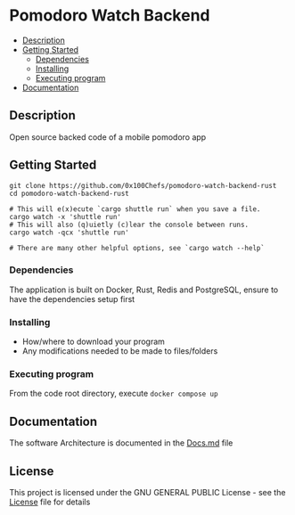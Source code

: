  # Pomodoro Watch Backend 

- [Description](#description)
- [Getting Started](#getting-started)
  - [Dependencies](#dependencies)
  - [Installing](#installing)
  - [Executing program](#executing-program)
- [Documentation](#documentation)

## Description

Open source backed code of a mobile pomodoro app 

## Getting Started
```shell
git clone https://github.com/0x100Chefs/pomodoro-watch-backend-rust
cd pomodoro-watch-backend-rust

# This will e(x)ecute `cargo shuttle run` when you save a file.
cargo watch -x 'shuttle run'
# This will also (q)uietly (c)lear the console between runs.
cargo watch -qcx 'shuttle run'

# There are many other helpful options, see `cargo watch --help`

```

### Dependencies
The application is built on Docker, Rust, Redis and PostgreSQL, ensure to have the dependencies setup first

### Installing

- How/where to download your program
- Any modifications needed to be made to files/folders

### Executing program
From the code root directory, execute `docker compose up`


## Documentation
The software Architecture is documented in the [Docs.md](./Docs.md) file

## License

This project is licensed under the   GNU GENERAL PUBLIC License - see the [License](./LICENSE) file for details
